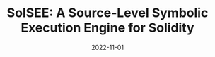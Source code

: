---
title: "SolSEE: A Source-Level Symbolic Execution Engine for Solidity"
collection: publications
permalink: /publication/2022-11-01-SolSEE-A-Source-Level-Symbolic-Execution-Engine-for-Solidity
date: 2022-11-01
venue: 'In the proceedings of Proceedings of the 30th ACM Joint European Software Engineering Conference and Symposium on the Foundations of Software Engineering (FSE)'
paperurl: 'https://personal.ntu.edu.sg/yi_li/files/Lin2022SAS.pdf'
citation: ' Shang-Wei Lin,  Palina Tolmach,  Ye Liu,  Yi Li, &quot;SolSEE: A Source-Level Symbolic Execution Engine for Solidity.&quot; In the proceedings of Proceedings of the 30th ACM Joint European Software Engineering Conference and Symposium on the Foundations of Software Engineering (FSE), 2022.'
---